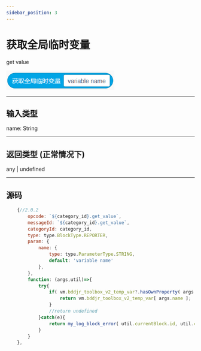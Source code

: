 ```yaml
---
sidebar_position: 3
---
```

# 获取全局临时变量

get value

![img](img\get_value\image.png)  


***
## 输入类型
name: String  


***
## 返回类型 (正常情况下)
any | undefined  


***
## 源码
```js title="/categorys/temp_var.js"
    {//2.0.2
        opcode: `${category_id}.get_value`,
        messageId: `${category_id}.get_value`,
        categoryId: category_id,
        type: type.BlockType.REPORTER,
        param: {
            name: {
                type: type.ParameterType.STRING,
                default: 'variable name'
            },
        },
        function: (args,util)=>{
            try{
                if( vm.bddjr_toolbox_v2_temp_var?.hasOwnProperty( args.name ) ){
                    return vm.bddjr_toolbox_v2_temp_var[ args.name ];
                }
                //return undefined
            }catch(e){
                return my_log_block_error( util.currentBlock.id, util.currentBlock.opcode, e )
            }
        }
    },
```
